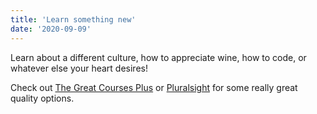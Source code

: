 ```yaml
---
title: 'Learn something new'
date: '2020-09-09'
---
```


Learn about a different culture, how to appreciate wine, how to code, or whatever else your heart desires!

Check out [The Great Courses Plus](https://www.thegreatcoursesplus.com/) or [Pluralsight](https://app.pluralsight.com/) for some really great quality options.